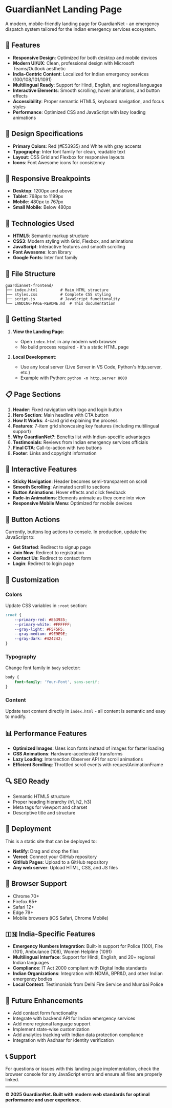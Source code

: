 # GuardianNet Landing Page

A modern, mobile-friendly landing page for GuardianNet - an emergency dispatch system tailored for the Indian emergency services ecosystem.

## 🚀 Features

- **Responsive Design**: Optimized for both desktop and mobile devices
- **Modern UI/UX**: Clean, professional design with Microsoft Teams/Outlook aesthetic
- **India-Centric Content**: Localized for Indian emergency services (100/108/101/1091)
- **Multilingual Ready**: Support for Hindi, English, and regional languages
- **Interactive Elements**: Smooth scrolling, hover animations, and button effects
- **Accessibility**: Proper semantic HTML5, keyboard navigation, and focus styles
- **Performance**: Optimized CSS and JavaScript with lazy loading animations

## 🎨 Design Specifications

- **Primary Colors**: Red (#E53935) and White with gray accents
- **Typography**: Inter font family for clean, readable text
- **Layout**: CSS Grid and Flexbox for responsive layouts
- **Icons**: Font Awesome icons for consistency

## 📱 Responsive Breakpoints

- **Desktop**: 1200px and above
- **Tablet**: 768px to 1199px
- **Mobile**: 480px to 767px
- **Small Mobile**: Below 480px

## 🔧 Technologies Used

- **HTML5**: Semantic markup structure
- **CSS3**: Modern styling with Grid, Flexbox, and animations
- **JavaScript**: Interactive features and smooth scrolling
- **Font Awesome**: Icon library
- **Google Fonts**: Inter font family

## 📂 File Structure

```
guardiannet-frontend/
├── index.html          # Main HTML structure
├── styles.css          # Complete CSS styling
├── script.js           # JavaScript functionality
└── LANDING-PAGE-README.md  # This documentation
```

## 🚀 Getting Started

1. **View the Landing Page**:
   - Open `index.html` in any modern web browser
   - No build process required - it's a static HTML page

2. **Local Development**:
   - Use any local server (Live Server in VS Code, Python's http.server, etc.)
   - Example with Python: `python -m http.server 8000`

## 📋 Page Sections

1. **Header**: Fixed navigation with logo and login button
2. **Hero Section**: Main headline with CTA button
3. **How It Works**: 4-card grid explaining the process
4. **Features**: 7-item grid showcasing key features (including multilingual support)
5. **Why GuardianNet?**: Benefits list with Indian-specific advantages
6. **Testimonials**: Reviews from Indian emergency services officials
7. **Final CTA**: Call-to-action with two buttons
8. **Footer**: Links and copyright information

## 🎯 Interactive Features

- **Sticky Navigation**: Header becomes semi-transparent on scroll
- **Smooth Scrolling**: Animated scroll to sections
- **Button Animations**: Hover effects and click feedback
- **Fade-in Animations**: Elements animate as they come into view
- **Responsive Mobile Menu**: Optimized for mobile devices

## 🔄 Button Actions

Currently, buttons log actions to console. In production, update the JavaScript to:

- **Get Started**: Redirect to signup page
- **Join Now**: Redirect to registration
- **Contact Us**: Redirect to contact form
- **Login**: Redirect to login page

## 🎨 Customization

### Colors
Update CSS variables in `:root` section:
```css
:root {
    --primary-red: #E53935;
    --primary-white: #FFFFFF;
    --gray-light: #F5F5F5;
    --gray-medium: #9E9E9E;
    --gray-dark: #424242;
}
```

### Typography
Change font family in `body` selector:
```css
body {
    font-family: 'Your-Font', sans-serif;
}
```

### Content
Update text content directly in `index.html` - all content is semantic and easy to modify.

## 📊 Performance Features

- **Optimized Images**: Uses icon fonts instead of images for faster loading
- **CSS Animations**: Hardware-accelerated transforms
- **Lazy Loading**: Intersection Observer API for scroll animations
- **Efficient Scrolling**: Throttled scroll events with requestAnimationFrame

## 🔍 SEO Ready

- Semantic HTML5 structure
- Proper heading hierarchy (h1, h2, h3)
- Meta tags for viewport and charset
- Descriptive title and structure

## 🚀 Deployment

This is a static site that can be deployed to:
- **Netlify**: Drag and drop the files
- **Vercel**: Connect your GitHub repository
- **GitHub Pages**: Upload to a GitHub repository
- **Any web server**: Upload HTML, CSS, and JS files

## 📱 Browser Support

- Chrome 70+
- Firefox 65+
- Safari 12+
- Edge 79+
- Mobile browsers (iOS Safari, Chrome Mobile)

## 🇮🇳 India-Specific Features

- **Emergency Numbers Integration**: Built-in support for Police (100), Fire (101), Ambulance (108), Women Helpline (1091)
- **Multilingual Interface**: Support for Hindi, English, and 20+ regional Indian languages
- **Compliance**: IT Act 2000 compliant with Digital India standards
- **Indian Organizations**: Integration with NDMA, BPR&D, and other Indian emergency bodies
- **Local Context**: Testimonials from Delhi Fire Service and Mumbai Police

## 🔧 Future Enhancements

- Add contact form functionality
- Integrate with backend API for Indian emergency services
- Add more regional language support
- Implement state-wise customization
- Add analytics tracking with Indian data protection compliance
- Integration with Aadhaar for identity verification

## 📞 Support

For questions or issues with this landing page implementation, check the browser console for any JavaScript errors and ensure all files are properly linked.

---

**© 2025 GuardianNet. Built with modern web standards for optimal performance and user experience.**
